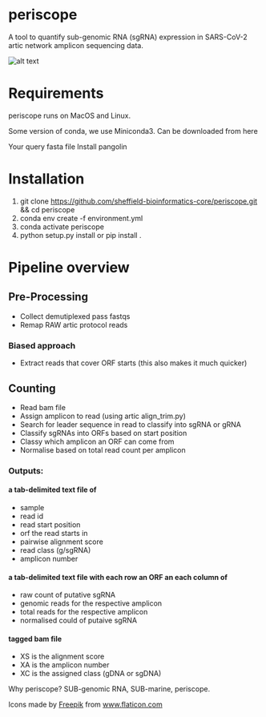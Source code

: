 # periscope

A tool to quantify sub-genomic RNA (sgRNA) expression in SARS-CoV-2 artic network amplicon sequencing data.

![alt text](https://github.com/sheffield-bioinformatics-core/periscope/blob/master/ocean.png "periscope")

# Requirements
periscope runs on MacOS and Linux. 

Some version of conda, we use Miniconda3. Can be downloaded from here

Your query fasta file
Install pangolin

# Installation
1. git clone https://github.com/sheffield-bioinformatics-core/periscope.git && cd periscope
2. conda env create -f environment.yml
3. conda activate periscope
4. python setup.py install or pip install .

# Pipeline overview
## Pre-Processing

* Collect demutiplexed pass fastqs
* Remap RAW artic protocol reads

### Biased approach
* Extract reads that cover ORF starts (this also makes it much quicker)

## Counting
* Read bam file
* Assign amplicon to read (using artic align_trim.py)
* Search for leader sequence in read to classify into sgRNA or gRNA
* Classify sgRNAs into ORFs based on start position
* Classy which amplicon an ORF can come from
* Normalise based on total read count per amplicon

### Outputs:

#### a tab-delimited text file of 
- sample
- read id 
- read start position
- orf the read starts in
- pairwise alignment score
- read class (g/sgRNA) 
- amplicon number

#### a tab-delimited text file with each row an ORF an each column of
- raw count of putative sgRNA
- genomic reads for the respective amplicon
- total reads for the respective amplicon
- normalised could of putaive sgRNA

#### tagged bam file
- XS is the alignment score
- XA is the amplicon number
- XC is the assigned class (gDNA or sgDNA)

Why periscope? SUB-genomic RNA, SUB-marine, periscope.
<div>Icons made by <a href="https://www.flaticon.com/authors/freepik" title="Freepik">Freepik</a> from <a href="https://www.flaticon.com/" title="Flaticon">www.flaticon.com</a></div>
